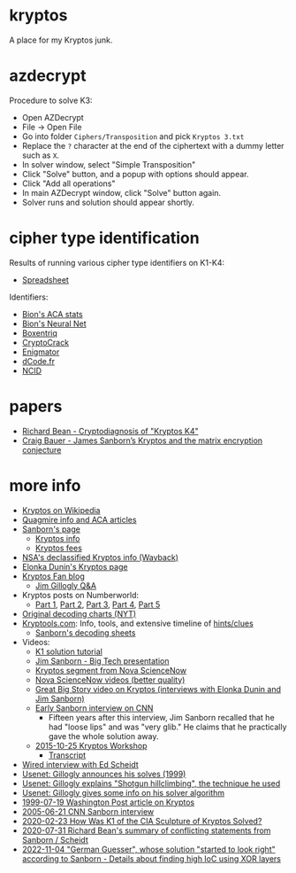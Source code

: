 # kryptos
A place for my Kryptos junk.

# azdecrypt

Procedure to solve K3:

* Open AZDecrypt
* File -> Open File
* Go into folder `Ciphers/Transposition` and pick `Kryptos 3.txt`
* Replace the `?` character at the end of the ciphertext with a dummy letter such as `X`.
* In solver window, select "Simple Transposition"
* Click "Solve" button, and a popup with options should appear.
* Click "Add all operations"
* In main AZDecrypt window, click "Solve" button again.
* Solver runs and solution should appear shortly.

# cipher type identification

Results of running various cipher type identifiers on K1-K4:
* [Spreadsheet](https://docs.google.com/spreadsheets/d/1G2VXt4d_Fx2UH9Sc918rMHaHvJWIvjcCdu_xQyuzRCs/edit?usp=sharing)

Identifiers:
* [Bion's ACA stats](http://bionsgadgets.appspot.com/gadget_forms/refscore.html)
* [Bion's Neural Net](https://bionsbeta.appspot.com/test_area/neural_net_id_test_collection18.html)
* [Boxentriq](https://www.boxentriq.com/code-breaking/cipher-identifier)
* [CryptoCrack](https://sites.google.com/site/cryptocrackprogram)
* [Enigmator](https://merri.cx/enigmator/cryptanalysis/crypto_identifier.html)
* [dCode.fr](https://www.dcode.fr/cipher-identifier)
* [NCID](https://www.cryptool.org/en/cto/ncid)

# papers

* [Richard Bean - Cryptodiagnosis of "Kryptos K4"](https://ecp.ep.liu.se/index.php/histocrypt/article/view/153)
* [Craig Bauer - James Sanborn’s Kryptos and the matrix encryption conjecture](https://www.tandfonline.com/doi/abs/10.1080/01611194.2016.1141556)

# more info
* [Kryptos on Wikipedia](https://en.wikipedia.org/wiki/Kryptos)
* [Quagmire info and ACA articles](info-and-articles/Quagmire%20Articles)
* [Sanborn's page](https://jimsanborn.net)
  * [Kryptos info](https://jimsanborn.net/main.html#kryptos)
  * [Kryptos fees](http://jimsanborn.net/kryptos_fees.html)
* [NSA's declassified Kryptos info (Wayback)](https://web.archive.org/web/20160325132415/https://www.nsa.gov/public_info/declass/cia_kryptos_sculpture.shtml)
* [Elonka Dunin's Kryptos page](https://www.elonka.com/kryptos/)
* [Kryptos Fan blog](https://kryptosfan.wordpress.com/)
  * [Jim Gillogly Q&A](https://kryptosfan.wordpress.com/kryptos-foia/kryptos-fan-letter-to-solvers/jim-gilloglys-response/)
* Kryptos posts on Numberworld:
  * [Part 1](https://numberworld.blogspot.com/2017/03/kryptos-cipher-part-1.html), [Part 2](https://numberworld.blogspot.com/2017/03/kryptos-cipher-part-2.html), [Part 3](https://numberworld.blogspot.com/2018/07/kryptos-cipher-part-3.html), [Part 4](https://numberworld.blogspot.com/2020/07/kryptos-cipher-part-4.html), [Part 5](https://numberworld.blogspot.com/2022/10/kryptos-cipher-part-5.html)
* [Original decoding charts (NYT)](https://www.nytimes.com/2010/11/21/us/21codecharts.html)
* [Kryptools.com](http://kryptools.com/): Info, tools, and extensive timeline of [hints/clues](http://kryptools.com/hints.htm)
  * [Sanborn's decoding sheets](http://kryptools.com/Sheets/sheets.htm)
* Videos:
  * [K1 solution tutorial](https://www.youtube.com/watch?v=ks_ZH5ttQzU)
  * [Jim Sanborn - Big Tech presentation](https://media.techcast.cloud/bigtechday6/maximilian-1615/?q=maximilian-1615)
  * [Kryptos segment from Nova ScienceNow](https://www.youtube.com/watch?v=YiYkfwVZuVY)
  * [Nova ScienceNow videos (better quality)](https://drive.google.com/drive/folders/18pgkkNXpOBNkA8Pu4uHa3EttF8qkrQhk?usp=sharing)
  * [Great Big Story video on Kryptos (interviews with Elonka Dunin and Jim Sanborn)](https://www.youtube.com/watch?v=CwdUwevayRU)
  * [Early Sanborn interview on CNN](https://www.youtube.com/watch?v=mhHFXRQgCPo)
    * Fifteen years after this interview, Jim Sanborn recalled that he had "loose lips" and was "very glib."  He claims that he practically gave the whole solution away.
  * [2015-10-25 Kryptos Workshop](https://www.youtube.com/watch?v=25YFYKKKkDo)
    * [Transcript](https://scienceblogs.de/klausis-krypto-kolumne/kryptos-workshop-transcript/)
* [Wired interview with Ed Scheidt](https://www.wired.com/2005/01/inside-info-on-kryptos-codes)
* [Usenet: Gillogly announces his solves (1999)](https://groups.google.com/g/sci.crypt/c/r0PO91Pnc-E)
* [Usenet: Gillogly explains "Shotgun hillclimbing", the technique he used](https://groups.google.com/g/sci.crypt/c/7rZFtnVHnCY/m/u_aL2sNOuJIJ)
* [Usenet: Gillogly gives some info on his solver algorithm](https://groups.google.com/g/sci.crypt/c/hOCNN6L13CM/m/s85aEvsmrl0J)
* [1999-07-19 Washington Post article on Kryptos](https://www.washingtonpost.com/wp-srv/national/daily/july99/kryptos19.htm)
* [2005-06-21 CNN Sanborn interview](http://edition.cnn.com/2005/US/06/17/sanborn/?fbclid=IwAR2y96oG1gl92CS5_Fty0UtlolM7KjqjlmvyJRH9Fdr3tM4_o-ns9hOs5Ek)
* [2020-02-23 How Was K1 of the CIA Sculpture of Kryptos Solved?](https://mysteriouswritings.com/how-was-k1-of-the-cia-sculpture-of-kryptos-solved/)
* [2020-07-31 Richard Bean's summary of conflicting statements from Sanborn / Scheidt](https://scienceblogs.de/klausis-krypto-kolumne/2020/07/28/a-cnn-article-about-kryptos/#comment-1703612)
* [2022-11-04 "German Guesser", whose solution "started to look right" according to Sanborn - Details about finding high IoC using XOR layers](https://kryptos.hoerenberg.com/index.php?cat=Kryptos%20K4)

  
